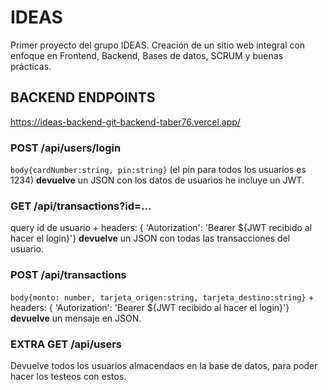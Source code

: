 # IDEAS
 Primer proyecto del grupo IDEAS. Creación de un sitio web integral con enfoque en Frontend, Backend, Bases de datos, SCRUM y buenas prácticas.

 ## BACKEND ENDPOINTS
 https://ideas-backend-git-backend-taber76.vercel.app/

  ### POST /api/users/login
  `body{cardNumber:string, pin:string}` (el pin para todos los usuarios es 1234) **devuelve** un JSON con los datos de usuarios he incluye un JWT.

  ### GET /api/transactions?id=...
  query id de usuario + headers: { 'Autorization': 'Bearer ${JWT recibido al hacer el login}'} **devuelve** un JSON con todas las transacciones del usuario.

  ### POST /api/transactions
  `body{monto: number, tarjeta_origen:string, tarjeta_destino:string}` + headers: { 'Autorization': 'Bearer ${JWT recibido al hacer el login}'} **devuelve** un mensaje en JSON.


  ### **EXTRA** GET /api/users
  Devuelve todos los usuarios almacendaos en la base de datos, para poder hacer los testeos con estos.
